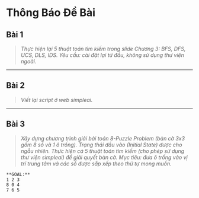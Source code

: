 # Thông Báo Đề Bài

## Bài 1
> *Thực hiện lại 5 thuật toán tìm kiếm trong slide Chương 3: BFS, DFS, UCS, DLS, IDS.
   Yêu cầu: cài đặt lại từ đầu, không sử dụng thư viện ngoài.*

---

## Bài 2
> *Viết lại script ở web simpleai.*

---

## Bài 3
> *Xây dựng chương trình giải bài toán 8-Puzzle Problem (bàn cờ 3x3 gồm 8 số và 1 ô trống).
Trạng thái đầu vào (Initial State) được cho ngẫu nhiên.
Thực hiện cả 5 thuật toán tìm kiếm (cho phép sử dụng thư viện simpleai) để giải quyết bàn cờ.
Mục tiêu: đưa ô trống vào vị trí trung tâm và các số được sắp xếp theo thứ tự mong muốn.*
    
    **GOAL:**
    1 2 3
    8 0 4
    7 6 5